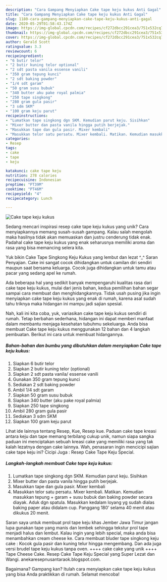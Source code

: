 ```yaml
---
description: "Cara Gampang Menyiapkan Cake tape keju kukus Anti Gagal"
title: "Cara Gampang Menyiapkan Cake tape keju kukus Anti Gagal"
slug: 1180-cara-gampang-menyiapkan-cake-tape-keju-kukus-anti-gagal
date: 2020-05-29T01:58:43.174Z
image: https://img-global.cpcdn.com/recipes/cf272dbcc291cea3/751x532cq70/cake-tape-keju-kukus-foto-resep-utama.jpg
thumbnail: https://img-global.cpcdn.com/recipes/cf272dbcc291cea3/751x532cq70/cake-tape-keju-kukus-foto-resep-utama.jpg
cover: https://img-global.cpcdn.com/recipes/cf272dbcc291cea3/751x532cq70/cake-tape-keju-kukus-foto-resep-utama.jpg
author: Gerald Scott
ratingvalue: 3.3
reviewcount: 6
recipeingredient:
- "6 butir telor"
- "2 butir kuning telor optional"
- "2 sdt pasta vanila essense vanili"
- "350 gram tepung kunci"
- "2 sdt baking powder"
- "1/4 sdt garam"
- "50 gram susu bubuk"
- "340 butter aku pake royal palmia"
- "250 tape singkong"
- "280 gram gula pasir"
- "3 sdm SKM"
- "100 gram keju parut"
recipeinstructions:
- "Lumatkan tape singkong dgn SKM. Kemudian parut keju. Sisihkan"
- "Mixer butter dan pasta vanila hingga putih berjejak."
- "Masukkan tape dan gula pasir. Mixer kembali"
- "Masukkan telor satu persatu. Mixer kembali. Matikan. Kemudian masukkan tepung + garam + susu bubuk dan baking powder secara diayak. Aduk dgn spatula. Masukkan kedalam loyang yg sudah dialas baking paper atau didalam cup. Panggang 180’ selama 40 menit atau dikukus 20 menit."
categories:
- Resep
tags:
- cake
- tape
- keju

katakunci: cake tape keju 
nutrition: 278 calories
recipecuisine: Indonesian
preptime: "PT39M"
cooktime: "PT46M"
recipeyield: "4"
recipecategory: Lunch

---
```



![Cake tape keju kukus](https://img-global.cpcdn.com/recipes/cf272dbcc291cea3/751x532cq70/cake-tape-keju-kukus-foto-resep-utama.jpg)

Sedang mencari inspirasi resep cake tape keju kukus yang unik? Cara menyiapkannya memang susah-susah gampang. Kalau salah mengolah maka hasilnya tidak akan memuaskan dan justru cenderung tidak enak. Padahal cake tape keju kukus yang enak seharusnya memiliki aroma dan rasa yang bisa memancing selera kita.

Yuk bikin Cake Tape Singkong Keju Kukus yang lembut dan lezat ^_^ Saran Penyajian. Cake ini sangat cocok dihidangkan untuk camilan diri sendiri maupun saat bersama keluarga. Cocok juga dihidangkan untuk tamu atau pacar yang sedang apel ke rumah.

Ada beberapa hal yang sedikit banyak mempengaruhi kualitas rasa dari cake tape keju kukus, mulai dari jenis bahan, kedua pemilihan bahan segar sampai cara membuat dan menghidangkannya. Tidak usah pusing jika ingin menyiapkan cake tape keju kukus yang enak di rumah, karena asal sudah tahu triknya maka hidangan ini mampu jadi sajian spesial.


Nah, kali ini kita coba, yuk, variasikan cake tape keju kukus sendiri di rumah. Tetap berbahan sederhana, hidangan ini dapat memberi manfaat dalam membantu menjaga kesehatan tubuhmu sekeluarga. Anda bisa membuat Cake tape keju kukus menggunakan 12 bahan dan 4 langkah pembuatan. Berikut ini cara untuk membuat hidangannya.

<!--inarticleads1-->

##### Bahan-bahan dan bumbu yang dibutuhkan dalam menyiapkan Cake tape keju kukus:

1. Siapkan 6 butir telor
1. Siapkan 2 butir kuning telor (optional)
1. Siapkan 2 sdt pasta vanila/ essense vanili
1. Gunakan 350 gram tepung kunci
1. Sediakan 2 sdt baking powder
1. Ambil 1/4 sdt garam
1. Siapkan 50 gram susu bubuk
1. Siapkan 340 butter (aku pake royal palmia)
1. Siapkan 250 tape singkong
1. Ambil 280 gram gula pasir
1. Sediakan 3 sdm SKM
1. Siapkan 100 gram keju parut


Lihat ide lainnya tentang Resep, Kue, Resep kue. Paduan cake tape kreasi antara keju dan tape memang terbilang cukup unik, namun siapa sangka paduan ini menciptakan sebuah kreasi cake yang memiliki rasa yang tak kalah lezatnya dengan cake lainnya. Wah, penasaran ingin mencicipi sajian cake tape keju ini? Cicipi Juga : Resep Cake Tape Keju Special. 

<!--inarticleads2-->

##### Langkah-langkah membuat Cake tape keju kukus:

1. Lumatkan tape singkong dgn SKM. Kemudian parut keju. Sisihkan
1. Mixer butter dan pasta vanila hingga putih berjejak.
1. Masukkan tape dan gula pasir. Mixer kembali
1. Masukkan telor satu persatu. Mixer kembali. Matikan. Kemudian masukkan tepung + garam + susu bubuk dan baking powder secara diayak. Aduk dgn spatula. Masukkan kedalam loyang yg sudah dialas baking paper atau didalam cup. Panggang 180’ selama 40 menit atau dikukus 20 menit.


Saran saya untuk membuat prol tape keju khas Jember Jawa Timur jangan lupa gunakan tape yang manis dan lembek sehingga tekstur prol tape menjadi halus dan lembut. Kalau ingin yang lebih special, maka anda bisa menambahkan cream cheese ke. Cara membuat bluder tape singkong keju cake : Kocok gula pasir dan kuning telur hingga mengembang. Dan ada juga versi brudel tape keju kukus tanpa oven. ++++ cake cake yang unik ++++ Tape Cheese Cake. Resep Cake Tape Keju Special yang Super Lezat dan Wangi. anekaresepnusantaraok.blogspot.com. 

Bagaimana? Gampang kan? Itulah cara menyiapkan cake tape keju kukus yang bisa Anda praktikkan di rumah. Selamat mencoba!
